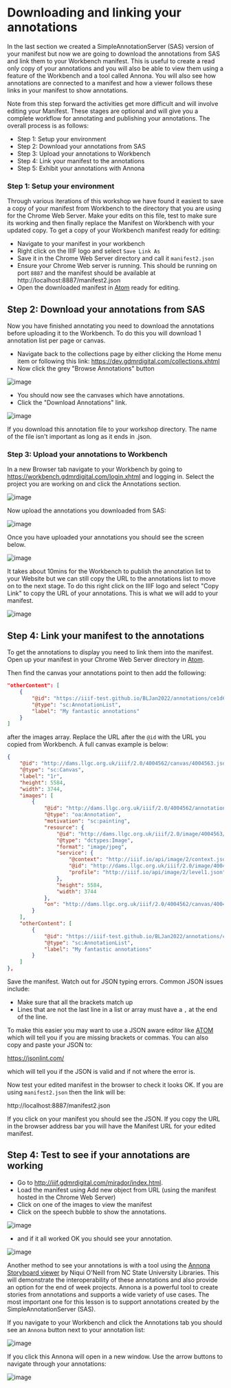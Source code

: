 # Downloading and linking your annotations

In the last section we created a SimpleAnnotationServer (SAS) version of your manifest but now we are going to download the annotations from SAS and link them to your Workbench manifest. This is useful to create a read only copy of your annotations and you will also be able to view them using a feature of the Workbench and a tool called Annona. You will also see how annotations are connected to a manifest and how a viewer follows these links in your manifest to show annotations. 

Note from this step forward the activities get more difficult and will involve editing your Manifest. These stages are optional and will give you a complete workflow for annotating and publishing your annotations. The overall process is as follows:

 * Step 1: Setup your environment 
 * Step 2: Download your annotations from SAS
 * Step 3: Upload your annotations to Workbench
 * Step 4: Link your manifest to the annotations
 * Step 5: Exhibit your annotations with Annona


### Step 1: Setup your environment 

Through various iterations of this workshop we have found it easiest to save a copy of your manifest from Workbench to the directory that you are using for the Chrome Web Server. Make your edits on this file, test to make sure its working and then finally replace the Manifest on Workbench with your updated copy. To get a copy of your Workbench manifest ready for editing:

 * Navigate to your manifest in your workbench 
 * Right click on the IIIF logo and select `Save Link As`
 * Save it in the Chrome Web Server directory and call it `manifest2.json`
 * Ensure your Chrome Web server is running. This should be running on port `8887` and the manifest should be available at http://localhost:8887/manifest2.json
 * Open the downloaded manifest in [Atom](https://atom.io/) ready for editing.

## Step 2: Download your annotations from SAS

Now you have finished annotating you need to download the annotations before uploading it to the Workbench. To do this you will download 1 annotation list per page or canvas. 

 * Navigate back to the collections page by either clicking the Home menu item or following this link: https://dev.gdmrdigital.com/collections.xhtml
 * Now click the grey "Browse Annotations" button

![image](images/sas/browse_annos.png)  

 * You should now see the canvases which have annotations. 
 * Click the "Download Annotations" link.

![image](images/sas/browse_manifest.png)  

If you download this annotation file to your workshop directory. The name of the file isn't important as long as it ends in .json.  

### Step 3: Upload your annotations to Workbench

In a new Browser tab navigate to your Workbench by going to https://workbench.gdmrdigital.com/login.xhtml and logging in. Select the project you are working on and click the Annotations section.

![image](images/noannos.png)

Now upload the annotations you downloaded from SAS:

![image](images/upload_anno.png)

Once you have uploaded your annotations you should see the screen below. 

![image](images/annos_workbench.png)

It takes about 10mins for the Workbench to publish the annotation list to your Website but we can still copy the URL to the annotations list to move on to the next stage. To do this right click on the IIIF logo and select "Copy Link" to copy the URL of your annotations. This is what we will add to your manifest.

![image](images/copy_annos_url.png)

## Step 4: Link your manifest to the annotations

To get the annotations to display you need to link them into the manifest. Open up your manifest in your Chrome Web Server directory in [Atom](https://atom.io/). 

Then find the canvas your annotations point to then add the following:

```json
"otherContent": [
    {
        "@id": "https://iiif-test.github.io/BLJan2022/annotations/ce1d6509b5ec52275691847dd08d36b5.json",
        "@type": "sc:AnnotationList",
        "label": "My fantastic annotations"
    }
]
```

after the images array. Replace the URL after the `@id` with the URL you copied from Workbench. A full canvas example is below:

```json
{
    "@id": "http://dams.llgc.org.uk/iiif/2.0/4004562/canvas/4004563.json",
    "@type": "sc:Canvas",
    "label": "1r",
    "height": 5584,
    "width": 3744,
    "images": [
        {
            "@id": "http://dams.llgc.org.uk/iiif/2.0/4004562/annotation/4004563.json",
            "@type": "oa:Annotation",
            "motivation": "sc:painting",
            "resource": {
                "@id": "http://dams.llgc.org.uk/iiif/2.0/image/4004563/full/1024,/0/default.jpg",
                "@type": "dctypes:Image",
                "format": "image/jpeg",
                "service": {
                    "@context": "http://iiif.io/api/image/2/context.json",
                    "@id": "http://dams.llgc.org.uk/iiif/2.0/image/4004563",
                    "profile": "http://iiif.io/api/image/2/level1.json"
                },
                "height": 5584,
                "width": 3744
            },
            "on": "http://dams.llgc.org.uk/iiif/2.0/4004562/canvas/4004563.json"
        }
    ],
    "otherContent": [
        {
            "@id": "https://iiif-test.github.io/BLJan2022/annotations/ce1d6509b5ec52275691847dd08d36b5.json",
            "@type": "sc:AnnotationList",
            "label": "My fantastic annotations"
        }
    ]
},

```

Save the manifest. Watch out for JSON typing errors. Common JSON issues include:

 * Make sure that all the brackets match up
 * Lines that are not the last line in a list or array must have a `,` at the end of the line. 

To make this easier you may want to use a JSON aware editor like [ATOM](https://atom.io/) which will tell you if you are missing brackets or commas. You can also copy and paste your JSON to:

https://jsonlint.com/

which will tell you if the JSON is valid and if not where the error is. 

Now test your edited manifest in the browser to check it looks OK. If you are using `manifest2.json` then the link will be:

http://localhost:8887/manifest2.json

If you click on your manifest you should see the JSON. If you copy the URL in the browser address bar you will have the Manifest URL for your edited manifest. 

## Step 4: Test to see if your annotations are working

 * Go to http://iiif.gdmrdigital.com/mirador/index.html.
 * Load the manifest using Add new object from URL (using the manifest hosted in the Chrome Web Server)
 * Click on one of the images to view the manifest
 * Click on the speech bubble to show the annotations.

![image](images/annos_download_show.png)  

 * and if it all worked OK you should see your annotation.

![image](images/annos_download_success.png)  


Another method to see your annotations is with a tool using the [Annona Storyboard viewer](https://ncsu-libraries.github.io/annona/) by Niqui O'Neill from NC State University Libraries. This will demonstrate the interoperability of these annotations and also provide an option for the end of week projects. Annona is a powerful tool to create stories from annotations and supports a wide variety of use cases. The most important one for this lesson is to support annotations created by the SimpleAnnotationServer (SAS). 

If you navigate to your Workbench and click the Annotations tab you should see an `Annona` button next to your annotation list:

![image](images/sas/workbench-annoa.png)

If you click this Annona will open in a new window. Use the arrow buttons to navigate through your annotations:

![image](images/sas/workbench-annoa-demo.png)
